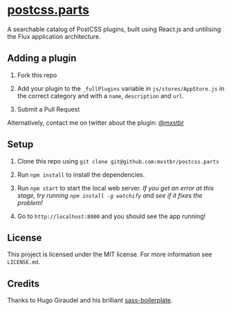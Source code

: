 # [postcss.parts](http://postcss.parts)

A searchable catalog of PostCSS plugins, built using React.js and untilising the Flux application architecture.

## Adding a plugin

1. Fork this repo

2. Add your plugin to the `_fullPlugins` variable in `js/stores/AppStore.js` in the correct category and with a `name`, `description` and `url`.

3. Submit a Pull Request

Alternatively, contact me on twitter about the plugin: [@mxstbr](https://twitter.com/mxstbr)

## Setup

1. Clone this repo using `git clone git@github.com:mxstbr/postcss.parts`

2. Run `npm install` to install the dependencies.

3. Run `npm start` to start the local web server. *If you get an error at this stage, try running `npm install -g watchify` and see if it fixes the problem!*

4. Go to `http://localhost:8000` and you should see the app running!

## License

This project is licensed under the MIT license. For more information see `LICENSE.md`.

## Credits

Thanks to Hugo Giraudel and his brilliant [sass-boilerplate](https://github.com/HugoGiraudel/sass-boilerplate).